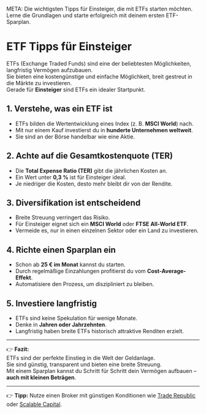 META: Die wichtigsten Tipps für Einsteiger, die mit ETFs starten möchten. Lerne die Grundlagen und starte erfolgreich mit deinem ersten ETF-Sparplan.

# ETF Tipps für Einsteiger

ETFs (Exchange Traded Funds) sind eine der beliebtesten Möglichkeiten, langfristig Vermögen aufzubauen.  
Sie bieten eine kostengünstige und einfache Möglichkeit, breit gestreut in die Märkte zu investieren.  
Gerade für **Einsteiger** sind ETFs ein idealer Startpunkt.

## 1. Verstehe, was ein ETF ist

- ETFs bilden die Wertentwicklung eines Index (z. B. **MSCI World**) nach.  
- Mit nur einem Kauf investierst du in **hunderte Unternehmen weltweit**.  
- Sie sind an der Börse handelbar wie eine Aktie.

## 2. Achte auf die Gesamtkostenquote (TER)

- Die **Total Expense Ratio (TER)** gibt die jährlichen Kosten an.  
- Ein Wert unter **0,3 %** ist für Einsteiger ideal.  
- Je niedriger die Kosten, desto mehr bleibt dir von der Rendite.

## 3. Diversifikation ist entscheidend

- Breite Streuung verringert das Risiko.  
- Für Einsteiger eignet sich ein **MSCI World** oder **FTSE All-World ETF**.  
- Vermeide es, nur in einen einzelnen Sektor oder ein Land zu investieren.

## 4. Richte einen Sparplan ein

- Schon ab **25 € im Monat** kannst du starten.  
- Durch regelmäßige Einzahlungen profitierst du vom **Cost-Average-Effekt**.  
- Automatisiere den Prozess, um diszipliniert zu bleiben.

## 5. Investiere langfristig

- ETFs sind keine Spekulation für wenige Monate.  
- Denke in **Jahren oder Jahrzehnten**.  
- Langfristig haben breite ETFs historisch attraktive Renditen erzielt.

---

👉 **Fazit:**  
ETFs sind der perfekte Einstieg in die Welt der Geldanlage.  
Sie sind günstig, transparent und bieten eine breite Streuung.  
Mit einem Sparplan kannst du Schritt für Schritt dein Vermögen aufbauen – **auch mit kleinen Beträgen**.

---

👉 **Tipp:** Nutze einen Broker mit günstigen Konditionen wie [Trade Republic](https://partner.trade-republic.de/dein-link) oder [Scalable Capital](https://partner.scalable.capital/dein-link).
